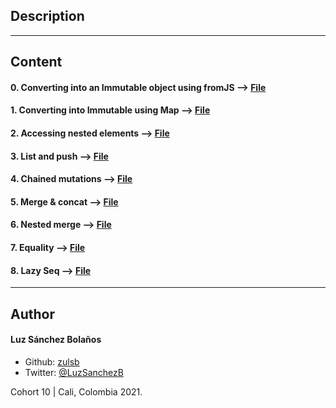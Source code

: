 ## Description



---
## Content

#### 0. Converting into an Immutable object using fromJS --> [File](./0-fromjs.js)
#### 1. Converting into Immutable using Map --> [File](./1-map.js)
#### 2. Accessing nested elements --> [File](./2-nested.js)
#### 3. List and push --> [File](./3-list.js)
#### 4. Chained mutations --> [File](./4-mutations.js)
#### 5. Merge & concat --> [File](./5-merge.js)
#### 6. Nested merge --> [File](./6-deeply.js)
#### 7. Equality --> [File](./7-equality.js)
#### 8. Lazy Seq --> [File](./8-seq.js)
---

## Author
#### Luz Sánchez Bolaños
- Github: [zulsb](https://github.com/zulsb)
- Twitter: [@LuzSanchezB](https://twitter.com/LuzSanchezB)

Cohort 10 | Cali, Colombia 2021.
